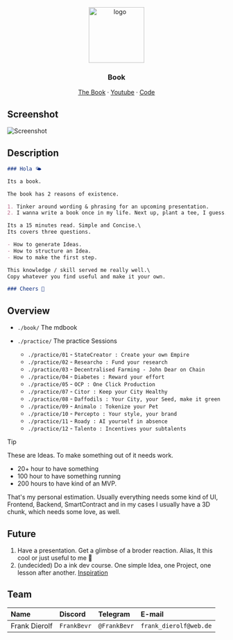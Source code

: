 <div align="center">
<img src="https://cdn.icon-icons.com/icons2/3912/PNG/512/mdbook_logo_icon_247757.png" alt="logo" width="128" height="128" />
</div>

<h3 align="center">Book</h3>
<p align="center">
  <a href="https://frankbevr.github.io/100-Ideas/">The Book</a>
  ·
  <a href="https://drive.google.com/file/d/158uzJhS89BisuUFCwXYOa2nv6n4Oq3We/view?usp=sharing">Youtube</a>
  ·
  <a href="https://github.com/FrankBevr/100-Ideas">Code</a>
</p>

## Screenshot

![Screenshot](https://i.ibb.co/d0ffXW7/image.png)

## Description

```md
### Hola 🌤️

Its a book.

The book has 2 reasons of existence.

1. Tinker around wording & phrasing for an upcoming presentation.
2. I wanna write a book once in my life. Next up, plant a tee, I guess. 🐒

Its a 15 minutes read. Simple and Concise.\
Its covers three questions.

- How to generate Ideas.
- How to structure an Idea.
- How to make the first step.

This knowledge / skill served me really well.\
Copy whatever you find useful and make it your own.

### Cheers 👋
```

## Overview

- `./book/` The mdbook
- `./practice/` The practice Sessions

  - `./practice/01` - `StateCreator : Create your own Empire`
  - `./practice/02` - `Researcho : Fund your research`
  - `./practice/03` - `Decentralised Farming - John Dear on Chain `
  - `./practice/04` - `Diabetes : Reward your effort`
  - `./practice/05` - `OCP : One Click Production`
  - `./practice/07` - `Citor : Keep your City Healthy`
  - `./practice/08` - `Daffodils : Your City, your Seed, make it green`
  - `./practice/09` - `Animalo : Tokenize your Pet`
  - `./practice/10` - `Percepto : Your style, your brand`
  - `./practice/11` - `Roady : AI yourself in absence`
  - `./practice/12` - `Talento : Incentives your subtalents`

> [!TIP]  
> These are Ideas. To make something out of it needs work.
>
> - 20+ hour to have something
> - 100 hour to have something running
> - 200 hours to have kind of an MVP.
>
> That's my personal estimation. Usually everything needs some kind of UI, Frontend, Backend, SmartContract and in my cases I usually have a 3D chunk, which needs some love, as well.

## Future

1. Have a presentation. Get a glimbse of a broder reaction. Alias, It this cool
   or just useful to me 🤷
2. (undecided) Do a ink dev course. One simple Idea, one Project, one lesson
   after another.
   [Inspiration](https://youtu.be/gyMwXuJrbJQ?si=qbeCpNm6n_2sfzcz)

## Team

| Name          | Discord     | Telegram     | E-mail                 |
| :------------ | :---------- | :----------- | :--------------------- |
| Frank Dierolf | `FrankBevr` | `@FrankBevr` | `frank_dierolf@web.de` |
